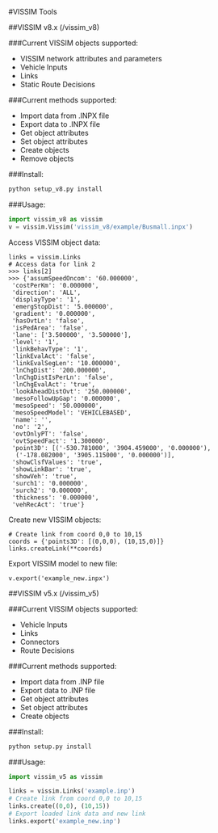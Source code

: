 #VISSIM Tools

##VISSIM v8.x (/vissim_v8)

###Current VISSIM objects supported:
- VISSIM network attributes and parameters
- Vehicle Inputs
- Links
- Static Route Decisions

###Current methods supported:
- Import data from .INPX file
- Export data to .INPX file
- Get object attributes
- Set object attributes 
- Create objects
- Remove objects

###Install:
``` python
python setup_v8.py install
```

###Usage:
```python
import vissim_v8 as vissim
v = vissim.Vissim('vissim_v8/example/Busmall.inpx')
```
Access VISSIM object data:
```
links = vissim.Links
# Access data for link 2
>>> links[2]
>>> {'assumSpeedOncom': '60.000000',
 'costPerKm': '0.000000',
 'direction': 'ALL',
 'displayType': '1',
 'emergStopDist': '5.000000',
 'gradient': '0.000000',
 'hasOvtLn': 'false',
 'isPedArea': 'false',
 'lane': ['3.500000', '3.500000'],
 'level': '1',
 'linkBehavType': '1',
 'linkEvalAct': 'false',
 'linkEvalSegLen': '10.000000',
 'lnChgDist': '200.000000',
 'lnChgDistIsPerLn': 'false',
 'lnChgEvalAct': 'true',
 'lookAheadDistOvt': '250.000000',
 'mesoFollowUpGap': '0.000000',
 'mesoSpeed': '50.000000',
 'mesoSpeedModel': 'VEHICLEBASED',
 'name': '',
 'no': '2',
 'ovtOnlyPT': 'false',
 'ovtSpeedFact': '1.300000',
 'point3D': [('-530.781000', '3904.459000', '0.000000'),
  ('-178.082000', '3905.115000', '0.000000')],
 'showClsfValues': 'true',
 'showLinkBar': 'true',
 'showVeh': 'true',
 'surch1': '0.000000',
 'surch2': '0.000000',
 'thickness': '0.000000',
 'vehRecAct': 'true'}
```
Create new VISSIM objects:
```
# Create link from coord 0,0 to 10,15
coords = {'points3D': [(0,0,0), (10,15,0)]}
links.createLink(**coords)
```
Export VISSIM model to new file:
```
v.export('example_new.inpx')
```

##VISSIM v5.x (/vissim_v5)

###Current VISSIM objects supported:
- Vehicle Inputs
- Links
- Connectors
- Route Decisions

###Current methods supported:
- Import data from .INP file
- Export data to .INP file
- Get object attributes
- Set object attributes 
- Create objects

###Install:
``` python
python setup.py install
```

###Usage:
```python
import vissim_v5 as vissim

links = vissim.Links('example.inp')
# Create link from coord 0,0 to 10,15
links.create((0,0), (10,15))
# Export loaded link data and new link
links.export('example_new.inp')
```
